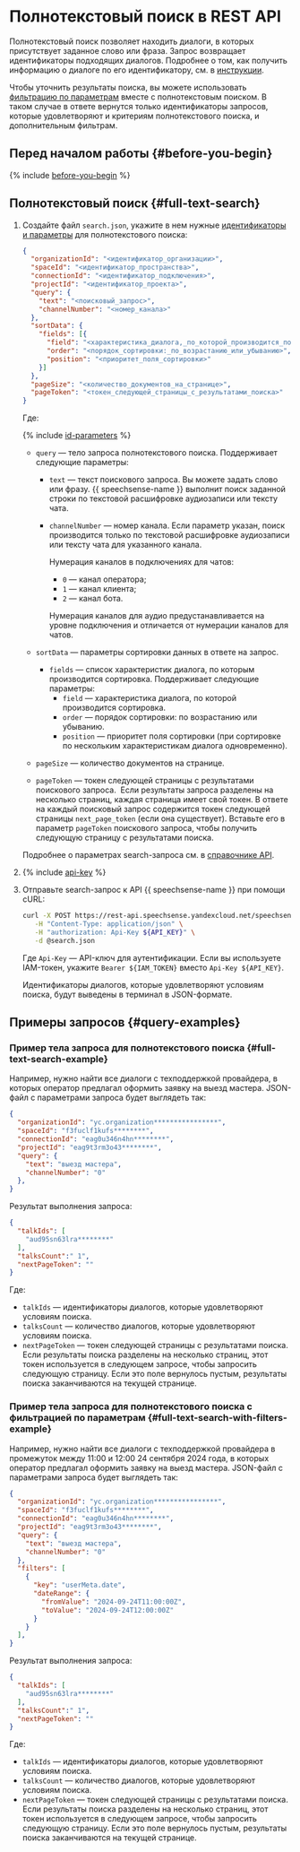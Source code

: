 # Полнотекстовый поиск в REST API

Полнотекстовый поиск позволяет находить диалоги, в которых присутствует заданное слово или фраза. Запрос возвращает идентификаторы подходящих диалогов. Подробнее о том, как получить информацию о диалоге по его идентификатору, см. в [инструкции](rest-get-dialog-data.md).

Чтобы уточнить результаты поиска, вы можете использовать [фильтрацию по параметрам](rest-search-filters.md) вместе с полнотекстовым поиском. В таком случае в ответе вернутся только идентификаторы запросов, которые удовлетворяют и критериям полнотекстового поиска, и дополнительным фильтрам.

## Перед началом работы {#before-you-begin}

{% include [before-you-begin](../../../_includes/speechsense/data/rest-search-before-you-begin.md) %}

## Полнотекстовый поиск {#full-text-search}

1. Создайте файл `search.json`, укажите в нем нужные [идентификаторы и параметры](#full-text-search-ref) для полнотекстового поиска: 

    ```json
    {
      "organizationId": "<идентификатор_организации>",
      "spaceId": "<идентификатор_пространства>",
      "connectionId": "<идентификатор_подключения>",
      "projectId": "<идентификатор_проекта>",
      "query": {
        "text": "<поисковый_запрос>",
        "channelNumber": "<номер_канала>"
      },
      "sortData": {
        "fields": [{  
          "field": "<характеристика_диалога,_по_которой_производится_поиск>",
          "order": "<порядок_сортировки:_по_возрастанию_или_убыванию>",
          "position": "<приоритет_поля_сортировки>"
        }]
      },
      "pageSize": "<количество_документов_на_странице>",
      "pageToken": "<токен_следующей_страницы_с_результатами_поиска>"
    }
    ```

    Где: 

    {% include [id-parameters](../../../_includes/speechsense/data/api-id-parameters.md) %}

    * `query` — тело запроса полнотекстового поиска. Поддерживает следующие параметры: 

      * `text` — текст поискового запроса. Вы можете задать слово или фразу. {{ speechsense-name }} выполнит поиск заданной строки по текстовой расшифровке аудиозаписи или тексту чата. 
      * `channelNumber` — номер канала. Если параметр указан, поиск производится только по текстовой расшифровке аудиозаписи или тексту чата для указанного канала. 

        Нумерация каналов в подключениях для чатов: 

        * `0` — канал оператора; 
        * `1` — канал клиента; 
        * `2` — канал бота. 

        Нумерация каналов для аудио предустанавливается на уровне подключения и отличается от нумерации каналов для чатов. 
    * `sortData` — параметры сортировки данных в ответе на запрос. 
      * `fields` — список характеристик диалога, по которым производится сортировка. Поддерживает следующие параметры: 
        * `field` — характеристика диалога, по которой производится сортировка. 
        * `order` — порядок сортировки: по возрастанию или убыванию. 
        * `position` — приоритет поля сортировки (при сортировке по нескольким характеристикам диалога одновременно). 
    * `pageSize` — количество документов на странице. 
    * `pageToken` — токен следующей страницы с результатами поискового запроса. 
      Если результаты запроса разделены на несколько страниц, каждая страница имеет свой токен. В ответе на каждый поисковый запрос содержится токен следующей страницы `next_page_token` (если она существует). Вставьте его в параметр `pageToken` поискового запроса, чтобы получить следующую страницу с результатами поиска. 

    Подробнее о параметрах search-запроса см. в [справочнике API](../../api-ref/Talk/search.md). 

1. {% include [api-key](../../../_includes/speechsense/data/api-key.md) %}
1. Отправьте search-запрос к API {{ speechsense-name }} при помощи cURL: 

    ```bash
    curl -X POST https://rest-api.speechsense.yandexcloud.net/speechsense/v1/talks/search \
       -H "Content-Type: application/json" \
       -H "authorization: Api-Key ${API_KEY}" \
       -d @search.json
    ```

    Где `Api-Key` — API-ключ для аутентификации. Если вы используете IAM-токен, укажите `Bearer ${IAM_TOKEN}` вместо `Api-Key ${API_KEY}`. 

    Идентификаторы диалогов, которые удовлетворяют условиям поиска, будут выведены в терминал в JSON-формате. 

## Примеры запросов {#query-examples}

### Пример тела запроса для полнотекстового поиска {#full-text-search-example}

Например, нужно найти все диалоги с техподдержкой провайдера, в которых оператор предлагал оформить заявку на выезд мастера. JSON-файл с параметрами запроса будет выглядеть так: 

```json
{
  "organizationId": "yc.organization****************",
  "spaceId": "f3fuclf1kufs********",
  "connectionId": "eag0u346n4hn********",
  "projectId": "eag9t3rm3o43********",
  "query": {
    "text": "выезд мастера",
    "channelNumber": "0"
  },  
}
```

Результат выполнения запроса: 

```json
{
  "talkIds": [
    "aud95sn63lra********"
  ],
  "talksCount":" 1",
  "nextPageToken": ""
}
```

Где: 

* `talkIds` — идентификаторы диалогов, которые удовлетворяют условиям поиска. 
* `talksCount` — количество диалогов, которые удовлетворяют условиям поиска. 
* `nextPageToken` — токен следующей страницы с результатами поиска. Если результаты поиска разделены на несколько страниц, этот токен используется в следующем запросе, чтобы запросить следующую страницу. Если это поле вернулось пустым, результаты поиска заканчиваются на текущей странице. 

### Пример тела запроса для полнотекстового поиска с фильтрацией по параметрам {#full-text-search-with-filters-example}

Например, нужно найти все диалоги с техподдержкой провайдера в промежуток между 11:00 и 12:00 24 сентября 2024 года, в которых оператор предлагал оформить заявку на выезд мастера. JSON-файл с параметрами запроса будет выглядеть так: 

```json
{
  "organizationId": "yc.organization****************",
  "spaceId": "f3fuclf1kufs********",
  "connectionId": "eag0u346n4hn********",
  "projectId": "eag9t3rm3o43********",
  "query": {
    "text": "выезд мастера",
    "channelNumber": "0"
  },
  "filters": [
    {
      "key": "userMeta.date",
      "dateRange": {
        "fromValue": "2024-09-24T11:00:00Z",
        "toValue": "2024-09-24T12:00:00Z"
      }
    }
  ],  
}
```

Результат выполнения запроса: 

```json
{
  "talkIds": [
    "aud95sn63lra********"
  ],
  "talksCount":" 1",
  "nextPageToken": ""
}
```

Где: 

* `talkIds` — идентификаторы диалогов, которые удовлетворяют условиям поиска. 
* `talksCount` — количество диалогов, которые удовлетворяют условиям поиска. 
* `nextPageToken` — токен следующей страницы с результатами поиска. Если результаты поиска разделены на несколько страниц, этот токен используется в следующем запросе, чтобы запросить следующую страницу. Если это поле вернулось пустым, результаты поиска заканчиваются на текущей странице. 
